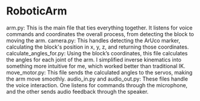 # RoboticArm
arm.py: This is the main file that ties everything together. It listens for voice commands and coordinates the overall process, from detecting the block to moving the arm.
camera.py: This handles detecting the ArUco marker, calculating the block's position in x, y, z, and returning those coordinates.
calculate_angles_for.py: Using the block’s coordinates, this file calculates the angles for each joint of the arm. I simplified inverse kinematics into something more intuitive for me, which worked better than traditional IK.
move_motor.py: This file sends the calculated angles to the servos, making the arm move smoothly.
audio_in.py and audio_out.py: These files handle the voice interaction. One listens for commands through the microphone, and the other sends audio feedback through the speaker.
